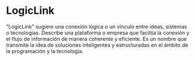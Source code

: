 # LogicLink
"LogicLink" sugiere una conexión lógica o un vínculo entre ideas, sistemas o tecnologías. Describe una plataforma o empresa que facilita la conexión y el flujo de información de manera coherente y eficiente. Es un nombre que transmite la idea de soluciones inteligentes y estructuradas en el ámbito de la programación y la tecnología.
